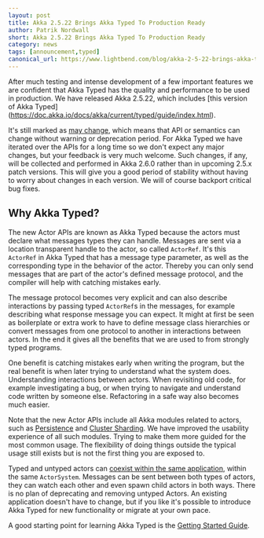 ```yaml
---
layout: post
title: Akka 2.5.22 Brings Akka Typed To Production Ready
author: Patrik Nordwall 
short: Akka 2.5.22 Brings Akka Typed To Production Ready
category: news
tags: [announcement,typed]
canonical_url: https://www.lightbend.com/blog/akka-2-5-22-brings-akka-typed-to-production-ready
---
```


After much testing and intense development of a few important features we are confident that Akka Typed has the quality and performance to be used in production. We have released Akka 2.5.22, which includes [this version of Akka Typed] (https://doc.akka.io/docs/akka/current/typed/guide/index.html).

It's still marked as [may change](https://doc.akka.io/docs/akka/current/common/may-change.html), which means
that API or semantics can change without warning or deprecation period. For Akka Typed we have iterated over the APIs for a long time so we don't expect any major changes, but your feedback is very much welcome. Such changes, if any, will be collected and performed in Akka 2.6.0 rather than in upcoming 2.5.x patch versions.
This will give you a good period of stability without having to worry about changes in each version. We will of course backport critical bug fixes.

## Why Akka Typed?

The new Actor APIs are known as Akka Typed because the actors must declare what messages types they can handle. Messages are sent via a location transparent handle to the actor, so called `ActorRef`. It's this `ActorRef` in Akka Typed that has a message type parameter, as well as the corresponding type in the behavior of the
actor. Thereby you can only send messages that are part of the actor's defined message protocol, and the compiler will help with catching mistakes early.

The message protocol becomes very explicit and can also describe interactions by passing typed `ActorRef`s in the messages, for example describing what response message you can expect. It might at first be seen as boilerplate or extra work to have to define message class hierarchies or convert messages from one protocol to
another in interactions between actors. In the end it gives all the benefits that we are used to from strongly typed programs.

One benefit is catching mistakes early when writing the program, but the real benefit is when later trying to understand what the system does. Understanding interactions between actors. When revisiting old code, for example investigating a bug, or when trying to navigate and understand code written by someone else. Refactoring in a safe way also becomes much easier.

Note that the new Actor APIs include all Akka modules related to actors, such as 
[Persistence](https://doc.akka.io/docs/akka/current/typed/persistence.html) and 
[Cluster Sharding](https://doc.akka.io/docs/akka/current/typed/cluster-sharding.html).
We have improved the usability experience of all such modules. Trying to make them more guided for the most common usage. The flexibility of doing things outside the typical usage still exists but is not the first thing you are exposed to.

Typed and untyped actors can [coexist within the same application](https://doc.akka.io/docs/akka/current/typed/coexisting.html), within the same `ActorSystem`. Messages can be sent between both types of actors, they can watch each other and even spawn child actors in both ways. There is no plan of deprecating and removing untyped Actors. An existing application doesn't have to change, but if you like it's possible to introduce Akka Typed for new functionality or migrate at your own pace.

A good starting point for learning Akka Typed is the [Getting Started Guide](https://doc.akka.io/docs/akka/current/typed/guide/index.html).
